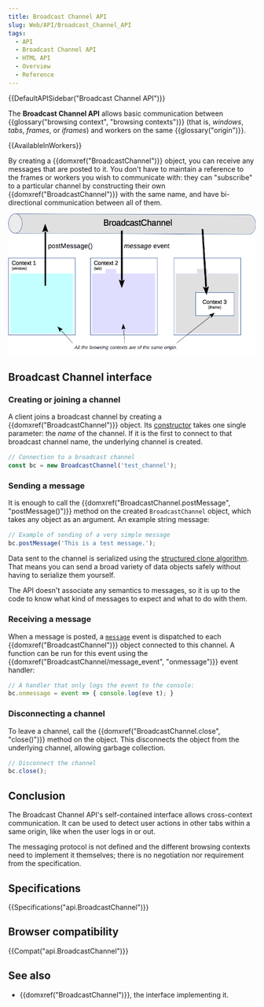 ```yaml
---
title: Broadcast Channel API
slug: Web/API/Broadcast_Channel_API
tags:
  - API
  - Broadcast Channel API
  - HTML API
  - Overview
  - Reference
---
```

{{DefaultAPISidebar("Broadcast Channel API")}}

The **Broadcast Channel API** allows basic communication between {{glossary("browsing context", "browsing contexts")}} (that is, _windows_, _tabs_, _frames_, or _iframes_) and workers on the same {{glossary("origin")}}.

{{AvailableInWorkers}}

By creating a {{domxref("BroadcastChannel")}} object, you can receive any messages that are posted to it. You don't have to maintain a reference to the frames or workers you wish to communicate with: they can "subscribe" to a particular channel by constructing their own {{domxref("BroadcastChannel")}} with the same name, and have bi-directional communication between all of them.

![The principle of the Broadcast Channel API](broadcastchannel.png)

## Broadcast Channel interface

### Creating or joining a channel

A client joins a broadcast channel by creating a {{domxref("BroadcastChannel")}} object. Its [constructor](/en-US/docs/Web/API/BroadcastChannel/BroadcastChannel) takes one single parameter: the _name_ of the channel. If it is the first to connect to that broadcast channel name, the underlying channel is created.

```js
// Connection to a broadcast channel
const bc = new BroadcastChannel('test_channel');
```

### Sending a message

It is enough to call the {{domxref("BroadcastChannel.postMessage", "postMessage()")}} method on the created `BroadcastChannel` object, which takes any object as an argument. An example string message:

```js
// Example of sending of a very simple message
bc.postMessage('This is a test message.');
```

Data sent to the channel is serialized using the [structured clone algorithm](/en-US/docs/Web/API/Web_Workers_API/Structured_clone_algorithm). That means you can send a broad variety of data objects safely without having to serialize them yourself.

The API doesn't associate any semantics to messages, so it is up to the code to know what kind of messages to expect and what to do with them.

### Receiving a message

When a message is posted, a [`message`](/en-us/docs/Web/API/BroadcastChannel/message_event) event is dispatched to each {{domxref("BroadcastChannel")}} object connected to this channel. A function can be run for this event using the {{domxref("BroadcastChannel/message_event", "onmessage")}} event handler:

```js
// A handler that only logs the event to the console:
bc.onmessage = event => { console.log(eve t); }
```

### Disconnecting a channel

To leave a channel, call the {{domxref("BroadcastChannel.close", "close()")}} method on the object. This disconnects the object from the underlying channel, allowing garbage collection.

```js
// Disconnect the channel
bc.close();
```

## Conclusion

The Broadcast Channel API's self-contained interface allows cross-context communication. It can be used to detect user actions in other tabs within a same origin, like when the user logs in or out.

The messaging protocol is not defined and the different browsing contexts need to implement it themselves; there is no negotiation nor requirement from the specification.

## Specifications

{{Specifications("api.BroadcastChannel")}}

## Browser compatibility

{{Compat("api.BroadcastChannel")}}

## See also

- {{domxref("BroadcastChannel")}}, the interface implementing it.
